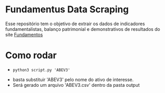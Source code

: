 # Fundamentus Data Scraping
Esse repositório tem o objetivo de extrair os dados de indicadores fundamentalistas, balanço patrimonial e demonstrativos de resultados do site [Fundamentos](http://www.fundamentus.com.br/detalhes.php?papel=)

# Como rodar
  -     python3 script.py 'ABEV3'
  - basta substituir 'ABEV3' pelo nome do ativo de interesse.
  - Será gerado um arquivo 'ABEV3.csv' dentro da pasta output
